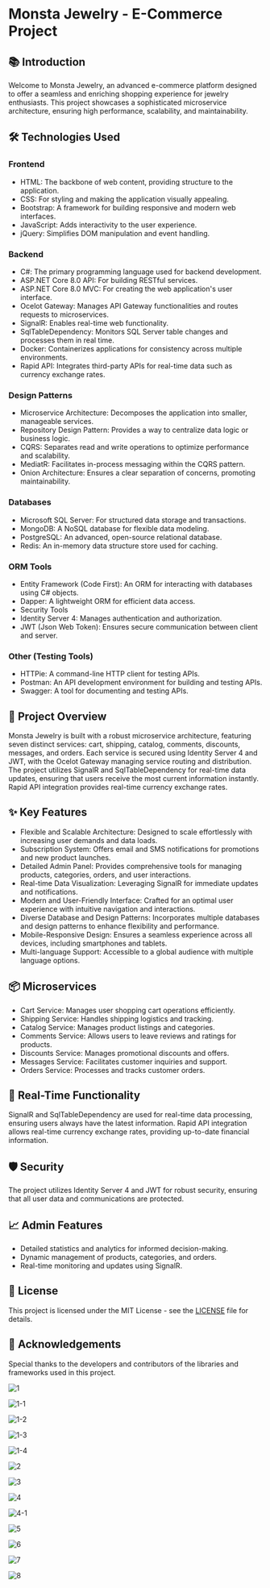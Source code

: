 # Monsta Jewelry - E-Commerce Project

## 📚 Introduction
Welcome to Monsta Jewelry, an advanced e-commerce platform designed to offer a seamless and enriching shopping experience for jewelry enthusiasts. This project showcases a sophisticated microservice architecture, ensuring high performance, scalability, and maintainability.

## 🛠️ Technologies Used
### Frontend
- HTML: The backbone of web content, providing structure to the application.
- CSS: For styling and making the application visually appealing.
- Bootstrap: A framework for building responsive and modern web interfaces.
- JavaScript: Adds interactivity to the user experience.
- jQuery: Simplifies DOM manipulation and event handling.

### Backend
- C#: The primary programming language used for backend development.
- ASP.NET Core 8.0 API: For building RESTful services.
- ASP.NET Core 8.0 MVC: For creating the web application's user interface.
- Ocelot Gateway: Manages API Gateway functionalities and routes requests to microservices.
- SignalR: Enables real-time web functionality.
- SqlTableDependency: Monitors SQL Server table changes and processes them in real time.
- Docker: Containerizes applications for consistency across multiple environments.
- Rapid API: Integrates third-party APIs for real-time data such as currency exchange rates.

### Design Patterns
- Microservice Architecture: Decomposes the application into smaller, manageable services.
- Repository Design Pattern: Provides a way to centralize data logic or business logic.
- CQRS: Separates read and write operations to optimize performance and scalability.
- MediatR: Facilitates in-process messaging within the CQRS pattern.
- Onion Architecture: Ensures a clear separation of concerns, promoting maintainability.

### Databases
- Microsoft SQL Server: For structured data storage and transactions.
- MongoDB: A NoSQL database for flexible data modeling.
- PostgreSQL: An advanced, open-source relational database.
- Redis: An in-memory data structure store used for caching.

### ORM Tools
- Entity Framework (Code First): An ORM for interacting with databases using C# objects.
- Dapper: A lightweight ORM for efficient data access.
- Security Tools
- Identity Server 4: Manages authentication and authorization.
- JWT (Json Web Token): Ensures secure communication between client and server.

### Other (Testing Tools)
- HTTPie: A command-line HTTP client for testing APIs.
- Postman: An API development environment for building and testing APIs.
- Swagger: A tool for documenting and testing APIs.

## 🚀 Project Overview
Monsta Jewelry is built with a robust microservice architecture, featuring seven distinct services: cart, shipping, catalog, comments, discounts, messages, and orders. Each service is secured using Identity Server 4 and JWT, with the Ocelot Gateway managing service routing and distribution. The project utilizes SignalR and SqlTableDependency for real-time data updates, ensuring that users receive the most current information instantly. Rapid API integration provides real-time currency exchange rates.

## ✨ Key Features
- Flexible and Scalable Architecture: Designed to scale effortlessly with increasing user demands and data loads.
- Subscription System: Offers email and SMS notifications for promotions and new product launches.
- Detailed Admin Panel: Provides comprehensive tools for managing products, categories, orders, and user interactions.
- Real-time Data Visualization: Leveraging SignalR for immediate updates and notifications.
- Modern and User-Friendly Interface: Crafted for an optimal user experience with intuitive navigation and interactions.
- Diverse Database and Design Patterns: Incorporates multiple databases and design patterns to enhance flexibility and performance.
- Mobile-Responsive Design: Ensures a seamless experience across all devices, including smartphones and tablets.
- Multi-language Support: Accessible to a global audience with multiple language options.

## 📦 Microservices
- Cart Service: Manages user shopping cart operations efficiently.
- Shipping Service: Handles shipping logistics and tracking.
- Catalog Service: Manages product listings and categories.
- Comments Service: Allows users to leave reviews and ratings for products.
- Discounts Service: Manages promotional discounts and offers.
- Messages Service: Facilitates customer inquiries and support.
- Orders Service: Processes and tracks customer orders.

## 📡 Real-Time Functionality
SignalR and SqlTableDependency are used for real-time data processing, ensuring users always have the latest information. Rapid API integration allows real-time currency exchange rates, providing up-to-date financial information.

## 🛡️ Security
The project utilizes Identity Server 4 and JWT for robust security, ensuring that all user data and communications are protected.

## 📈 Admin Features
- Detailed statistics and analytics for informed decision-making.
- Dynamic management of products, categories, and orders.
- Real-time monitoring and updates using SignalR.

## 📄 License
This project is licensed under the MIT License - see the [LICENSE](LICENSE) file for details.

## 🙏 Acknowledgements
Special thanks to the developers and contributors of the libraries and frameworks used in this project.

![1](https://github.com/gkmnada/MonstaJewelry/assets/102467855/27b3e094-c8f2-4154-b647-e02ec8a7e422)

![1-1](https://github.com/gkmnada/MonstaJewelry/assets/102467855/254b738f-5911-4f0b-ad62-366d0938dfff)

![1-2](https://github.com/gkmnada/MonstaJewelry/assets/102467855/e25ec613-17c3-42ef-b453-b71180a0051f)

![1-3](https://github.com/gkmnada/MonstaJewelry/assets/102467855/6873836e-bfe7-4dd2-8597-8041aa1a9bb6)

![1-4](https://github.com/gkmnada/MonstaJewelry/assets/102467855/9cbf3446-dd47-40f6-9442-91b98ac6473a)

![2](https://github.com/gkmnada/MonstaJewelry/assets/102467855/2eeb447a-34a6-4143-b387-bf49b56867e7)

![3](https://github.com/gkmnada/MonstaJewelry/assets/102467855/489b6d10-79b0-40b9-88e9-7456bc8ae7a1)

![4](https://github.com/gkmnada/MonstaJewelry/assets/102467855/8f581093-f765-4cc7-ab9a-1fa51a6dbb1a)

![4-1](https://github.com/gkmnada/MonstaJewelry/assets/102467855/5ccfa76d-ce07-40d4-a101-a950d02ba98b)

![5](https://github.com/gkmnada/MonstaJewelry/assets/102467855/bee37309-83ed-4c50-b429-eff98c19ec39)

![6](https://github.com/gkmnada/MonstaJewelry/assets/102467855/968a53c0-eb36-4fb9-863c-48773a793900)

![7](https://github.com/gkmnada/MonstaJewelry/assets/102467855/22146c95-2087-40a0-bc77-32da557351be)

![8](https://github.com/gkmnada/MonstaJewelry/assets/102467855/3ee81c46-b433-47b8-a123-1a1157cbbc4a)
